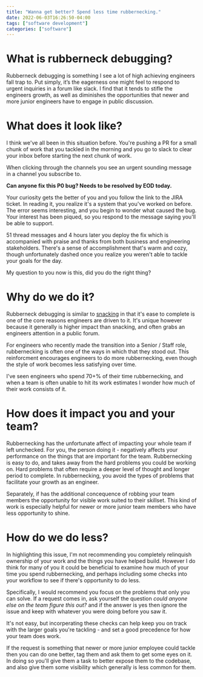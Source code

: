 ```yaml
---
title: "Wanna get better? Spend less time rubbernecking."
date: 2022-06-03T16:26:50-04:00
tags: ["software development"]
categories: ["software"]
---
```


# What is rubberneck debugging?

Rubberneck debugging is something I see a lot of high achieving engineers fall trap to. Put simply, it’s the eagerness one might feel to respond to urgent inquiries in a forum like slack. I find that it tends to stifle the engineers growth, as well as diminishes the opportunities that newer and more junior engineers have to engage in public discussion.

# What does it look like?

I think we've all been in this situation before. You're pushing a PR for a small chunk of work that you tackled in the morning and you go to slack to clear your inbox before starting the next chunk of work.

When clicking through the channels you see an urgent sounding message in a channel you subscribe to.

**Can anyone fix this P0 bug? Needs to be resolved by EOD today. <JIRA Link>**

Your curiosity gets the better of you and you follow the link to the JIRA ticket. In reading it, you realize it's a system that you've worked on before. The error seems interesting, and you begin to wonder what caused the bug. Your interest has been piqued, so you respond to the message saying you'll be able to support.

51 thread messages and 4 hours later you deploy the fix which is accompanied with praise and thanks from both business and engineering stakeholders. There's a sense of accomplishment that's warm and cozy, though unfortunately dashed once you realize you weren't able to tackle your goals for the day.

My question to you now is this, did you do the right thing?

# Why do we do it?

Rubberneck debugging is similar to [snacking](https://www.intercom.com/blog/first-rule-prioritization-no-snacking/) in that it's ease to complete is one of the core reasons engineers are driven to it. It's unique however because it generally is higher impact than snacking, and often grabs an engineers attention in a public forum.

For engineers who recently made the transition into a Senior / Staff role, rubbernecking is often one of the ways in which that they stood out. This reinforcment encourages engineers to do more rubbernecking, even though the style of work becomes less satisfying over time.

I've seen engineers who spend 70+% of their time rubbernecking, and when a team is often unable to hit its work estimates I wonder how much of their work consists of it.

# How does it impact you and your team?

Rubbernecking has the unfortunate affect of impacting your whole team if left unchecked. For you, the person doing it - negatively affects your performance on the things that are important for the team. Rubbernecking is easy to do, and takes away from the hard problems you could be working on. Hard problems that often require a deeper level of thought and longer period to complete. In rubbernecking, you avoid the types of problems that facilitate your growth as an engineer.

Separately, if has the additional concequence of robbing your team members the opportunity for visible work suited to their skillset. This kind of work is especially helpful for newer or more junior team members who have less opportunity to shine.

# How do we do less?

In highlighting this issue, I'm not recommending you completely relinquish ownership of your work and the things you have helped build. However I do think for many of you it could be beneficial to examine how much of your time you spend rubbernecking, and perhaps including some checks into your workflow to see if there's opportunity to do less.

Specifically, I would recommend you focus on the problems that only you can solve. If a request comes in, ask yourself the question *could anyone else on the team figure this out?* and if the answer is yes then ignore the issue and keep with whatever you were doing before you saw it.

It's not easy, but incorperating these checks can help keep you on track with the larger goals you're tackling - and set a good precedence for how your team does work.

If the request is something that newer or more junior employee could tackle then you can do one better, tag them and ask them to get some eyes on it. In doing so you'll give them a task to better expose them to the codebase, and also give them some visibility which generally is less common for them.
